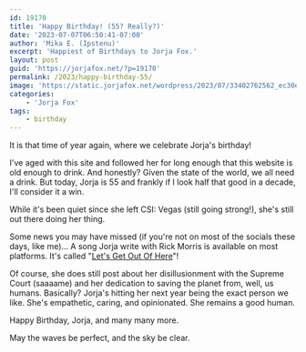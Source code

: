 ```yaml
---
id: 19170
title: 'Happy Birthday! (55? Really?)'
date: '2023-07-07T06:50:41-07:00'
author: 'Mika E. (Ipstenu)'
excerpt: 'Happiest of Birthdays to Jorja Fox.'
layout: post
guid: 'https://jorjafox.net/?p=19170'
permalink: /2023/happy-birthday-55/
image: 'https://static.jorjafox.net/wordpress/2023/07/33402762562_ec30e2ba9d_k.jpg'
categories:
    - 'Jorja Fox'
tags:
    - birthday
---
```


<p>It is that time of year again, where we celebrate Jorja's birthday!</p>

<p>I've aged with this site and followed her for long enough that this website is old enough to drink. And honestly? Given the state of the world, we all need a drink. But today, Jorja is 55 and frankly if I look half that good in a decade, I'll consider it a win.</p>

<p>While it's been quiet since she left CSI: Vegas (still going strong!), she's still out there doing her thing.</p>

<p>Some news you may have missed (if you're not on most of the socials these days, like me)... A song Jorja write with Rick Morris is available on most platforms. It's called "<a href="https://artists.landr.com/055120374494?fbclid=IwAR2QprqcqQIxaJwoCWOz0TuGUiRYN4QeLvXDMMtwLLle3HNiIXExLxd12NE">Let's Get Out Of Here</a>"!</p>

<p>Of course, she does still post about her disillusionment with the Supreme Court (saaaame) and her dedication to saving the planet from, well, us humans. Basically? Jorja's hitting her next year being the exact person we like. She's empathetic, caring, and opinionated. She remains a good human.</p>

<p>Happy Birthday, Jorja, and many many more.</p>

<p>May the waves be perfect, and the sky be clear.</p>
